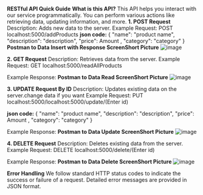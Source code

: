 **RESTful API Quick Guide**
**What is this API?**
This API helps you interact with our service programmatically. You can perform various actions like retrieving data, updating information, and more.
**1. POST Request**
Description: Adds new data to the server.
Example Request:
POST localhost:5000/addProducts
**json code:**
    {
"name": "product name",
"description": "description",
"price": Amount ,
"category": "category"
}
**Postman to Data Insert with Response ScreenShort Picture**
![image](https://github.com/hassnainali13/server/assets/95144055/19695df3-ca83-409f-9543-4a72cbede3b8)

**2. GET Request**
Description: Retrieves data from the server.
Example Request:
GET localhost:5000/readAllProducts

Example Response:
**Postman to Data Read ScreenShort Picture**
![image](https://github.com/hassnainali13/server/assets/95144055/16208a17-ecff-44f9-aae1-e86338e06975)

**3. UPDATE Request By ID**
Description: Updates existing data on the server.change data if you want
Example Request:
PUT localhost:5000/localhost:5000/update/(Enter id)

**json code:**
    {
"name": "product name",
"description": "description",
"price": Amount ,
"category": "category"
}

Example Response:
**Postman to Data Update ScreenShort Picture**
![image](https://github.com/hassnainali13/server/assets/95144055/29a0bec1-3c57-48ea-ae22-f3982f9fc446)


**4. DELETE Request**
Description: Deletes existing data from the server.
Example Request:
DELETE localhost:5000/delete/(Enter id)

Example Response:
**Postman to Data Delete ScreenShort Picture**
![image](https://github.com/hassnainali13/server/assets/95144055/11e33746-cec2-4875-9764-c4d2ff081bf9)

**Error Handling**
We follow standard HTTP status codes to indicate the success or failure of a request. Detailed error messages are provided in JSON format.
